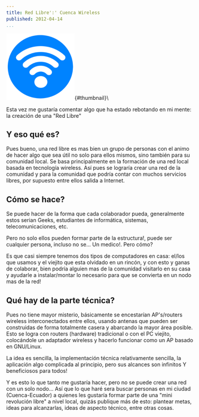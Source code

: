 ```yaml
---
title: Red Libre':' Cuenca Wireless
published: 2012-04-14
...
```


![](/img/cuencaw/thumbnail.png){#thumbnail}\

Esta vez me gustaría comentar algo que ha estado rebotando en mi mente: la
creación de una "Red Libre"

## Y eso qué es?

Pues bueno, una red libre es mas bien un grupo de personas con el animo de hacer
algo que sea útil no solo para ellos mismos, sino también para su comunidad
local. Se basa principalmente en la formación de una red local basada en
tecnología wireless. Así pues se lograría crear una red de la comunidad y para
la comunidad que podría contar con muchos servicios libres, por supuesto entre
ellos salida a Internet.

<!--more-->


## Cómo se hace?

Se puede hacer de la forma que cada colaborador pueda, generalmente estos serian
Geeks, estudiantes de informática, sistemas, telecomunicaciones, etc.

Pero no solo ellos pueden formar parte de la estructura!, puede ser cualquier
persona, incluso no se... Un medico!. Pero cómo?

Es que casi siempre tenemos dos tipos de computadores en casa: el/los que usamos
y el viejito que esta olvidado en un rincón, y con esto y ganas de colaborar,
bien podría alguien mas de la comunidad visitarlo en su casa y ayudarle a
instalar/montar lo necesario para que se convierta en un nodo mas de la red!

## Qué hay de la parte técnica?

Pues no tiene mayor misterio, básicamente se encestarían AP's/routers wireless
interconectados entre ellos, usando antenas que pueden ser construidas de forma
totalmente casera y abarcando la mayor área posible. Esto se logra con routers
(hardware) tradicional o con el PC viejito, colocándole un adaptador wireless y
hacerlo funcionar como un AP basado en GNU/Linux.

La idea es sencilla, la implementación técnica relativamente sencilla, la
aplicación algo complicada al principio, pero sus alcances son infinitos Y
beneficiosos para todos!

Y es esto lo que tanto me gustaría hacer, pero no se puede crear una red con
un solo nodo... Así que lo que haré sera buscar personas en mi ciudad
(Cuenca-Ecuador) a quienes les gustaría formar parte de una "mini revolución
libre" a nivel local, quizás publique más de esto: plantear metas, ideas para
alcanzarlas, ideas de aspecto técnico, entre otras cosas.

